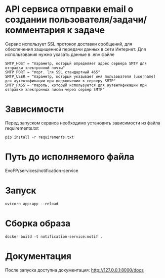 # API сервиса отправки email о создании пользователя/задачи/комментария к задаче

Сервис использует SSL протокол доставки сообщений, для обеспечения защищенной передачи данных в сети Интернет.
Для использования нужно указать данные в .env файле

```
SMTP_HOST = "параметр, который определяет адрес сервера SMTP для отправки электронной почты"
SMTP_PORT = "порт. lля SSL стандартный 465"
SMTP_USER = "параметр, который указывает имя пользователя (username) для аутентификации при подключении к серверу SMTP"
SMTP_PASS = "пароль, который используется для аутентификации при отправке электронных писем через сервер SMTP"
```

# Зависимости

Перед запуском сервиса необходимо установить зависимости из файла requirements.txt

```
pip install -r requirements.txt
```

# Путь до исполняемого файла

EvoFP/services/notification-service

# Запуск

```
uvicorn app:app --reload
```

# Сборка образа

```
docker build -t notification-service:notif .
```

# Документация

После запуска доступна документация: http://127.0.0.1:8000/docs
